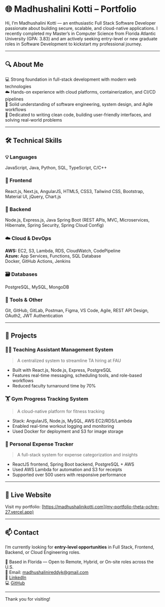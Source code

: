 # 🌐 Madhushalini Kotti – Portfolio

Hi, I’m Madhushalini Kotti — an enthusiastic Full Stack Software Developer passionate about building secure, scalable, and cloud-native applications. I recently completed my Master’s in Computer Science from Florida Atlantic University (GPA: 3.83) and am actively seeking entry-level or new graduate roles in Software Development to kickstart my professional journey.

---

## 🔍 About Me

💻 Strong foundation in full-stack development with modern web technologies  
☁️ Hands-on experience with cloud platforms, containerization, and CI/CD pipelines  
🧠 Solid understanding of software engineering, system design, and Agile workflows  
💬 Dedicated to writing clean code, building user-friendly interfaces, and solving real-world problems  

---

## 🛠️ Technical Skills

### 💡 Languages  
JavaScript, Java, Python, SQL, TypeScript, C/C++

### 🎯 Frontend  
React.js, Next.js, AngularJS, HTML5, CSS3, Tailwind CSS, Bootstrap, Material UI, jQuery, Chart.js

### 🧩 Backend  
Node.js, Express.js, Java Spring Boot (REST APIs, MVC, Microservices, Hibernate, Spring Security, Spring Cloud Config)

### ☁️ Cloud & DevOps  
**AWS:** EC2, S3, Lambda, RDS, CloudWatch, CodePipeline  
**Azure:** App Services, Functions, SQL Database  
Docker, GitHub Actions, Jenkins

### 🗃️ Databases  
PostgreSQL, MySQL, MongoDB

### 🔄 Tools & Other  
Git, GitHub, GitLab, Postman, Figma, VS Code, Agile, REST API Design, OAuth2, JWT Authentication

---

## 💼 Projects

### 🧑‍🏫 Teaching Assistant Management System  
> A centralized system to streamline TA hiring at FAU  
- Built with React.js, Node.js, Express, PostgreSQL  
- Features real-time messaging, scheduling tools, and role-based workflows  
- Reduced faculty turnaround time by 70%

### 🏋️ Gym Progress Tracking System  
> A cloud-native platform for fitness tracking  
- Stack: AngularJS, Node.js, MySQL, AWS EC2/RDS/Lambda  
- Enabled real-time workout logging and monitoring  
- Used Docker for deployment and S3 for image storage

### 💸 Personal Expense Tracker  
> A full-stack system for expense categorization and insights  
- ReactJS frontend, Spring Boot backend, PostgreSQL + AWS  
- Used AWS Lambda for automation and S3 for receipts  
- Supported over 500 users with responsive performance

---

## 🚀 Live Website  
Visit my portfolio: [https://madhushalinikotti.com](my-portfolio-theta-ochre-27.vercel.app)

---

## 📫 Contact  
I’m currently looking for **entry-level opportunities** in Full Stack, Frontend, Backend, or Cloud Engineering roles.

📍 Based in Florida — Open to Remote, Hybrid, or On-site roles across the U.S.  
📧 Email: madhushalinireddyk@gmail.com  
🔗 [LinkedIn](https://www.linkedin.com/in/madhushalinikotti/)  
💻 [GitHub](https://github.com/Madhushalini-Kotti)

---

Thank you for visiting!
